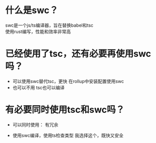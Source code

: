 # 什么是swc？  
swc是一个js/ts编译器，旨在替换babel和tsc  
使用rust编写，性能和效率非常高  

# 已经使用了tsc，还有必要再使用swc吗？  
* 可以使用swc替代tsc，更快
    在rollup中安装配置使用swc  
* 也可以不用
    tsc也可以编译  

# 有必要同时使用tsc和swc吗？
* 可以同时使用：
    有冗余

* 使用swc编译，使用ts检查类型
    我选择这个，既快又安全

